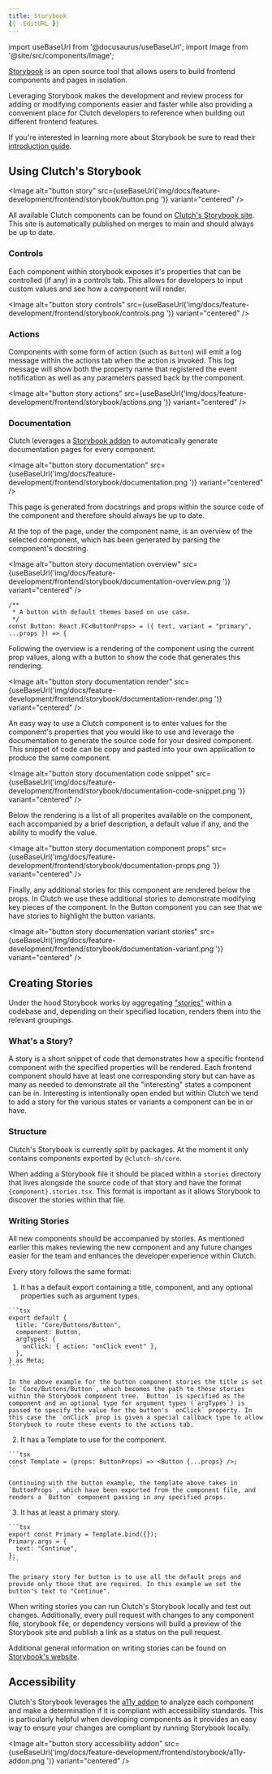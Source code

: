 ```yaml
---
title: Storybook
{{ .EditURL }}
---
```


import useBaseUrl from '@docusaurus/useBaseUrl';
import Image from '@site/src/components/Image';

[Storybook](https://storybook.js.org/) is an open source tool that allows users to build frontend components and pages in isolation.

Leveraging Storybook makes the development and review process for adding or modifying components easier and faster while also providing a convenient place for Clutch developers to reference when building out different frontend features.

If you're interested in learning more about Storybook be sure to read their [introduction guide](https://storybook.js.org/tutorials/intro-to-storybook/).

## Using Clutch's Storybook

<Image alt="button story" src={useBaseUrl('img/docs/feature-development/frontend/storybook/button.png ')} variant="centered" />

All available Clutch components can be found on [Clutch's Storybook site](https://storybook.clutch.sh). This site is automatically published on merges to main and should always be up to date.

### Controls

Each component within storybook exposes it's properties that can be controlled (if any) in a controls tab. This allows for developers to input custom values and see how a component will render.

<Image alt="button story controls" src={useBaseUrl('img/docs/feature-development/frontend/storybook/controls.png ')} variant="centered" />

### Actions

Components with some form of action (such as `Button`) will emit a log message within the actions tab when the action is invoked. This log message will show both the property name that registered the event notification as well as any parameters passed back by the component.

<Image alt="button story actions" src={useBaseUrl('img/docs/feature-development/frontend/storybook/actions.png ')} variant="centered" />

### Documentation

Clutch leverages a [Storybook addon](https://storybook.js.org/addons/@storybook/addon-docs) to automatically generate documentation pages for every component.

<Image alt="button story documentation" src={useBaseUrl('img/docs/feature-development/frontend/storybook/documentation.png ')} variant="centered" />

This page is generated from docstrings and props within the source code of the component and therefore should always be up to date.

At the top of the page, under the component name, is an overview of the selected component, which has been generated by parsing the component's docstring.

<Image alt="button story documentation overview" src={useBaseUrl('img/docs/feature-development/frontend/storybook/documentation-overview.png ')} variant="centered" />

```tsx title="button.tsx"
/**
 * A button with default themes based on use case.
 */
const Button: React.FC<ButtonProps> = ({ text, variant = "primary", ...props }) => {
```

Following the overview is a rendering of the component using the current prop values, along with a button to show the code that generates this rendering.

<Image alt="button story documentation render" src={useBaseUrl('img/docs/feature-development/frontend/storybook/documentation-render.png ')} variant="centered" />

An easy way to use a Clutch component is to enter values for the component's properties that you would like to use and leverage the documentation to generate the source code for your desired component. This snippet of code can be copy and pasted into your own application to produce the same component.

<Image alt="button story documentation code snippet" src={useBaseUrl('img/docs/feature-development/frontend/storybook/documentation-code-snippet.png ')} variant="centered" />

Below the rendering is a list of all properites available on the component, each accompanied by a brief description, a default value if any, and the ability to modify the value.

<Image alt="button story documentation component props" src={useBaseUrl('img/docs/feature-development/frontend/storybook/documentation-props.png ')} variant="centered" />

Finally, any additional stories for this component are rendered below the props. In Clutch we use these additional stories to demonstrate modifying key pieces of the component. In the Button component you can see that we have stories to highlight the button variants.

<Image alt="button story documentation variant stories" src={useBaseUrl('img/docs/feature-development/frontend/storybook/documentation-variant.png ')} variant="centered" />

## Creating Stories

Under the hood Storybook works by aggregating ["stories"](https://storybook.js.org/docs/ember/get-started/whats-a-story/) within a codebase and, depending on their specified location, renders them into the relevant groupings.

### What's a Story?

A story is a short snippet of code that demonstrates how a specific frontend component with the specified properties will be rendered. Each frontend component should have at least one corresponding story but can have as many as needed to demonstrate all the "interesting" states a component can be in. Interesting is intentionally open ended but within Clutch we tend to add a story for the various states or variants a component can be in or have.

### Structure

Clutch's Storybook is currently split by packages. At the moment it only contains components exported by `@clutch-sh/core`.

When adding a Storybook file it should be placed within a `stories` directory that lives alongside the source code of that story and have the format `{component}.stories.tsx`. This format is important as it allows Storybook to discover the stories within that file.

### Writing Stories

All new components should be accompanied by stories. As mentioned earlier this makes reviewing the new component and any future changes easier for the team and enhances the developer experience within Clutch. 

Every story follows the same format:

  1. It has a default export containing a title, component, and any optional properties such as argument types.

    ```tsx
    export default {
      title: "Core/Buttons/Button",
      component: Button,
      argTypes: {
        onClick: { action: "onClick event" },
      },
    } as Meta;
    ```

    In the above example for the button component stories the title is set to `Core/Buttons/Button`, which becomes the path to these stories within the Storybook component tree. `Button` is specified as the component and an optional type for argument types (`argTypes`) is passed to specify the value for the button's `onClick` property. In this case the `onClick` prop is given a special callback type to allow Storybook to route these events to the actions tab.

  2. It has a Template to use for the component.

    ```tsx
    const Template = (props: ButtonProps) => <Button {...props} />;
    ```

    Continuing with the button example, the template above takes in `ButtonProps`, which have been exported from the component file, and renders a `Button` component passing in any specified props.

  3. It has at least a primary story.

    ```tsx
    export const Primary = Template.bind({});
    Primary.args = {
      text: "Continue",
    };
    ```

    The primary story for button is to use all the default props and provide only those that are required. In this example we set the button's text to "Continue".

When writing stories you can run Clutch's Storybook locally and test out changes. Additionally, every pull request with changes to any component file, storybook file, or dependency versions will build a preview of the Storybook site and publish a link as a status on the pull request.

Additional general information on writing stories can be found on [Storybook's website](https://storybook.js.org/docs/ember/writing-stories/introduction).

## Accessibility

Clutch's Storybook leverages the [a11y addon](https://www.npmjs.com/package/@storybook/addon-a11y) to analyze each component and make a determination if it is compliant with accessibility standards. This is particularly helpful when developing components as it provides an easy way to ensure your changes are compliant by running Storybook locally.

<Image alt="button story accessibility addon" src={useBaseUrl('img/docs/feature-development/frontend/storybook/a11y-addon.png ')} variant="centered" />
